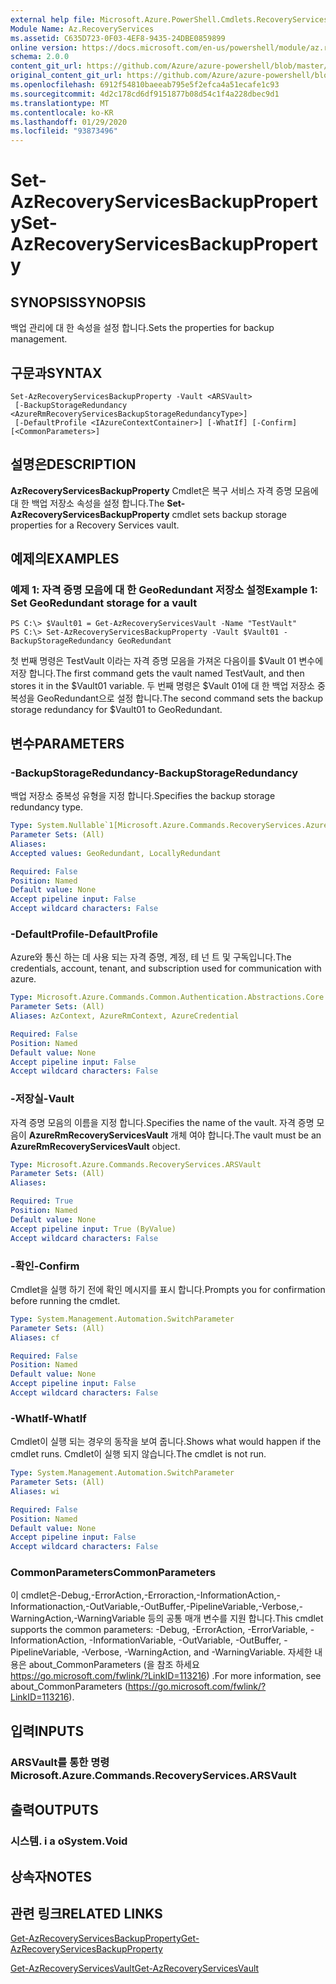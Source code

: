 ```yaml
---
external help file: Microsoft.Azure.PowerShell.Cmdlets.RecoveryServices.dll-Help.xml
Module Name: Az.RecoveryServices
ms.assetid: C635D723-0F03-4EF8-9435-24DBE0859899
online version: https://docs.microsoft.com/en-us/powershell/module/az.recoveryservices/set-azrecoveryservicesbackupproperty
schema: 2.0.0
content_git_url: https://github.com/Azure/azure-powershell/blob/master/src/RecoveryServices/RecoveryServices/help/Set-AzRecoveryServicesBackupProperty.md
original_content_git_url: https://github.com/Azure/azure-powershell/blob/master/src/RecoveryServices/RecoveryServices/help/Set-AzRecoveryServicesBackupProperty.md
ms.openlocfilehash: 6912f54810baeeab795e5f2efca4a51ecafe1c93
ms.sourcegitcommit: 4d2c178cd6df9151877b08d54c1f4a228dbec9d1
ms.translationtype: MT
ms.contentlocale: ko-KR
ms.lasthandoff: 01/29/2020
ms.locfileid: "93873496"
---
```

# <span data-ttu-id="c590e-101">Set-AzRecoveryServicesBackupProperty</span><span class="sxs-lookup"><span data-stu-id="c590e-101">Set-AzRecoveryServicesBackupProperty</span></span>

## <span data-ttu-id="c590e-102">SYNOPSIS</span><span class="sxs-lookup"><span data-stu-id="c590e-102">SYNOPSIS</span></span>
<span data-ttu-id="c590e-103">백업 관리에 대 한 속성을 설정 합니다.</span><span class="sxs-lookup"><span data-stu-id="c590e-103">Sets the properties for backup management.</span></span>

## <span data-ttu-id="c590e-104">구문과</span><span class="sxs-lookup"><span data-stu-id="c590e-104">SYNTAX</span></span>

```
Set-AzRecoveryServicesBackupProperty -Vault <ARSVault>
 [-BackupStorageRedundancy <AzureRmRecoveryServicesBackupStorageRedundancyType>]
 [-DefaultProfile <IAzureContextContainer>] [-WhatIf] [-Confirm] [<CommonParameters>]
```

## <span data-ttu-id="c590e-105">설명은</span><span class="sxs-lookup"><span data-stu-id="c590e-105">DESCRIPTION</span></span>
<span data-ttu-id="c590e-106">**AzRecoveryServicesBackupProperty** Cmdlet은 복구 서비스 자격 증명 모음에 대 한 백업 저장소 속성을 설정 합니다.</span><span class="sxs-lookup"><span data-stu-id="c590e-106">The **Set-AzRecoveryServicesBackupProperty** cmdlet sets backup storage properties for a Recovery Services vault.</span></span>

## <span data-ttu-id="c590e-107">예제의</span><span class="sxs-lookup"><span data-stu-id="c590e-107">EXAMPLES</span></span>

### <span data-ttu-id="c590e-108">예제 1: 자격 증명 모음에 대 한 GeoRedundant 저장소 설정</span><span class="sxs-lookup"><span data-stu-id="c590e-108">Example 1: Set GeoRedundant storage for a vault</span></span>
```
PS C:\> $Vault01 = Get-AzRecoveryServicesVault -Name "TestVault"
PS C:\> Set-AzRecoveryServicesBackupProperty -Vault $Vault01 -BackupStorageRedundancy GeoRedundant
```

<span data-ttu-id="c590e-109">첫 번째 명령은 TestVault 이라는 자격 증명 모음을 가져온 다음이를 $Vault 01 변수에 저장 합니다.</span><span class="sxs-lookup"><span data-stu-id="c590e-109">The first command gets the vault named TestVault, and then stores it in the $Vault01 variable.</span></span>
<span data-ttu-id="c590e-110">두 번째 명령은 $Vault 01에 대 한 백업 저장소 중복성을 GeoRedundant으로 설정 합니다.</span><span class="sxs-lookup"><span data-stu-id="c590e-110">The second command sets the backup storage redundancy for $Vault01 to GeoRedundant.</span></span>

## <span data-ttu-id="c590e-111">변수</span><span class="sxs-lookup"><span data-stu-id="c590e-111">PARAMETERS</span></span>

### <span data-ttu-id="c590e-112">-BackupStorageRedundancy</span><span class="sxs-lookup"><span data-stu-id="c590e-112">-BackupStorageRedundancy</span></span>
<span data-ttu-id="c590e-113">백업 저장소 중복성 유형을 지정 합니다.</span><span class="sxs-lookup"><span data-stu-id="c590e-113">Specifies the backup storage redundancy type.</span></span>

```yaml
Type: System.Nullable`1[Microsoft.Azure.Commands.RecoveryServices.AzureRmRecoveryServicesBackupStorageRedundancyType]
Parameter Sets: (All)
Aliases:
Accepted values: GeoRedundant, LocallyRedundant

Required: False
Position: Named
Default value: None
Accept pipeline input: False
Accept wildcard characters: False
```

### <span data-ttu-id="c590e-114">-DefaultProfile</span><span class="sxs-lookup"><span data-stu-id="c590e-114">-DefaultProfile</span></span>
<span data-ttu-id="c590e-115">Azure와 통신 하는 데 사용 되는 자격 증명, 계정, 테 넌 트 및 구독입니다.</span><span class="sxs-lookup"><span data-stu-id="c590e-115">The credentials, account, tenant, and subscription used for communication with azure.</span></span>

```yaml
Type: Microsoft.Azure.Commands.Common.Authentication.Abstractions.Core.IAzureContextContainer
Parameter Sets: (All)
Aliases: AzContext, AzureRmContext, AzureCredential

Required: False
Position: Named
Default value: None
Accept pipeline input: False
Accept wildcard characters: False
```

### <span data-ttu-id="c590e-116">-저장실</span><span class="sxs-lookup"><span data-stu-id="c590e-116">-Vault</span></span>
<span data-ttu-id="c590e-117">자격 증명 모음의 이름을 지정 합니다.</span><span class="sxs-lookup"><span data-stu-id="c590e-117">Specifies the name of the vault.</span></span>
<span data-ttu-id="c590e-118">자격 증명 모음이 **AzureRmRecoveryServicesVault** 개체 여야 합니다.</span><span class="sxs-lookup"><span data-stu-id="c590e-118">The vault must be an **AzureRmRecoveryServicesVault** object.</span></span>

```yaml
Type: Microsoft.Azure.Commands.RecoveryServices.ARSVault
Parameter Sets: (All)
Aliases:

Required: True
Position: Named
Default value: None
Accept pipeline input: True (ByValue)
Accept wildcard characters: False
```

### <span data-ttu-id="c590e-119">-확인</span><span class="sxs-lookup"><span data-stu-id="c590e-119">-Confirm</span></span>
<span data-ttu-id="c590e-120">Cmdlet을 실행 하기 전에 확인 메시지를 표시 합니다.</span><span class="sxs-lookup"><span data-stu-id="c590e-120">Prompts you for confirmation before running the cmdlet.</span></span>

```yaml
Type: System.Management.Automation.SwitchParameter
Parameter Sets: (All)
Aliases: cf

Required: False
Position: Named
Default value: None
Accept pipeline input: False
Accept wildcard characters: False
```

### <span data-ttu-id="c590e-121">-WhatIf</span><span class="sxs-lookup"><span data-stu-id="c590e-121">-WhatIf</span></span>
<span data-ttu-id="c590e-122">Cmdlet이 실행 되는 경우의 동작을 보여 줍니다.</span><span class="sxs-lookup"><span data-stu-id="c590e-122">Shows what would happen if the cmdlet runs.</span></span> <span data-ttu-id="c590e-123">Cmdlet이 실행 되지 않습니다.</span><span class="sxs-lookup"><span data-stu-id="c590e-123">The cmdlet is not run.</span></span>

```yaml
Type: System.Management.Automation.SwitchParameter
Parameter Sets: (All)
Aliases: wi

Required: False
Position: Named
Default value: None
Accept pipeline input: False
Accept wildcard characters: False
```

### <span data-ttu-id="c590e-124">CommonParameters</span><span class="sxs-lookup"><span data-stu-id="c590e-124">CommonParameters</span></span>
<span data-ttu-id="c590e-125">이 cmdlet은-Debug,-ErrorAction,-Erroraction,-InformationAction,-Informationaction,-OutVariable,-OutBuffer,-PipelineVariable,-Verbose,-WarningAction,-WarningVariable 등의 공통 매개 변수를 지원 합니다.</span><span class="sxs-lookup"><span data-stu-id="c590e-125">This cmdlet supports the common parameters: -Debug, -ErrorAction, -ErrorVariable, -InformationAction, -InformationVariable, -OutVariable, -OutBuffer, -PipelineVariable, -Verbose, -WarningAction, and -WarningVariable.</span></span> <span data-ttu-id="c590e-126">자세한 내용은 about_CommonParameters (을 참조 하세요 https://go.microsoft.com/fwlink/?LinkID=113216) .</span><span class="sxs-lookup"><span data-stu-id="c590e-126">For more information, see about_CommonParameters (https://go.microsoft.com/fwlink/?LinkID=113216).</span></span>

## <span data-ttu-id="c590e-127">입력</span><span class="sxs-lookup"><span data-stu-id="c590e-127">INPUTS</span></span>

### <span data-ttu-id="c590e-128">ARSVault를 통한 명령</span><span class="sxs-lookup"><span data-stu-id="c590e-128">Microsoft.Azure.Commands.RecoveryServices.ARSVault</span></span>

## <span data-ttu-id="c590e-129">출력</span><span class="sxs-lookup"><span data-stu-id="c590e-129">OUTPUTS</span></span>

### <span data-ttu-id="c590e-130">시스템. i a o</span><span class="sxs-lookup"><span data-stu-id="c590e-130">System.Void</span></span>

## <span data-ttu-id="c590e-131">상속자</span><span class="sxs-lookup"><span data-stu-id="c590e-131">NOTES</span></span>

## <span data-ttu-id="c590e-132">관련 링크</span><span class="sxs-lookup"><span data-stu-id="c590e-132">RELATED LINKS</span></span>

[<span data-ttu-id="c590e-133">Get-AzRecoveryServicesBackupProperty</span><span class="sxs-lookup"><span data-stu-id="c590e-133">Get-AzRecoveryServicesBackupProperty</span></span>](./Get-AzRecoveryServicesBackupProperty.md)

[<span data-ttu-id="c590e-134">Get-AzRecoveryServicesVault</span><span class="sxs-lookup"><span data-stu-id="c590e-134">Get-AzRecoveryServicesVault</span></span>](./Get-AzRecoveryServicesVault.md)


